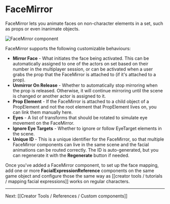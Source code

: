 # FaceMirror

FaceMirror lets you animate faces on non-character elements in a set, such as props or even inanimate objects.

![FaceMirror component](https://www.flipsidexr.com/files/docs/screenshots/facemirror-component.png)

FaceMirror supports the following customizable behaviours:

* **Mirror Face** - What initiates the face being activated. This can be automatically assigned to one of the actors on set based on their number in the multiplayer session, or can be activated when a user grabs the prop that the FaceMirror is attached to (if it's attached to a prop).
* **Unmirror On Release** - Whether to automatically stop mirroring when the prop is released. Otherwise, it will continue mirroring until the scene is changed or another actor is assigned to it.
* **Prop Element** - If the FaceMirror is attached to a child object of a PropElement and not the root element that PropElement lives on, you can link them manually here.
* **Eyes** - A list of transforms that should be rotated to simulate eye movement on the FaceMirror.
* **Ignore Eye Targets** - Whether to ignore or follow EyeTarget elements in the scene.
* **Unique ID** - This is a unique identifier for the FaceMirror, so that multiple FaceMirror components can live in the same scene and the facial animations can be routed correctly. The ID is auto-generated, but you can regenerate it with the **Regenerate** button if needed.

Once you've added a FaceMirror component, to set up the face mapping, add one or more **FacialExpressionReference** components on the same game object and configure those the same way as [[creator tools / tutorials / mapping facial expressions]] works on regular characters.

---

Next: [[Creator Tools / References / Custom components]]
